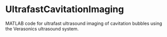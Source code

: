 # UltrafastCavitationImaging
MATLAB code for ultrafast ultrasound imaging of cavitation bubbles using the Verasonics ultrasound system.
